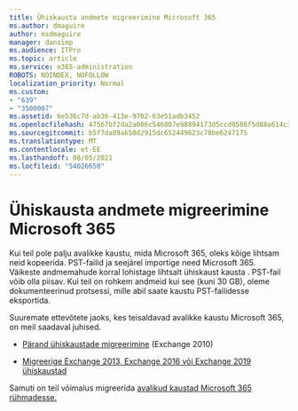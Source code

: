```yaml
---
title: Ühiskausta andmete migreerimine Microsoft 365
ms.author: dmaguire
author: msdmaguire
manager: dansimp
ms.audience: ITPro
ms.topic: article
ms.service: o365-administration
ROBOTS: NOINDEX, NOFOLLOW
localization_priority: Normal
ms.custom:
- "639"
- "3500007"
ms.assetid: 6e536c7d-ab36-413e-9702-63e51adb3452
ms.openlocfilehash: 47567bf2da2a006c546807e98894173d5ccd0586f5d88a614c31569cb3f462f9
ms.sourcegitcommit: b5f7da89a650d2915dc652449623c78be6247175
ms.translationtype: MT
ms.contentlocale: et-EE
ms.lasthandoff: 08/05/2021
ms.locfileid: "54026650"
---
```

# <a name="migrate-public-folder-data-to-microsoft-365"></a>Ühiskausta andmete migreerimine Microsoft 365

Kui teil pole palju avalikke kaustu, mida Microsoft 365, oleks kõige lihtsam neid kopeerida. PST-failid ja seejärel importige need Microsoft 365. Väikeste andmemahude korral lohistage lihtsalt ühiskaust kausta . PST-fail võib olla piisav. Kui teil on rohkem andmeid kui see (kuni [](https://technet.microsoft.com/library/dn874017%28v=exchg.150%29.aspx) 30 GB), oleme dokumenteerinud protsessi, mille abil saate kaustu PST-failidesse eksportida.
  
Suuremate ettevõtete jaoks, kes teisaldavad avalikke kaustu Microsoft 365, on meil saadaval juhised.
  
- [Pärand ühiskaustade migreerimine](https://docs.microsoft.com/exchange/collaboration-exo/public-folders/batch-migration-of-legacy-public-folders) (Exchange 2010)

- [Migreerige Exchange 2013, Exchange 2016 või Exchange 2019 ühiskaustad](https://docs.microsoft.com/Exchange/collaboration/public-folders/migrate-to-exchange-online)

Samuti on teil võimalus migreerida [avalikud kaustad Microsoft 365 rühmadesse.](https://docs.microsoft.com/exchange/collaboration-exo/public-folders/migrate-your-public-folders-to-microsoft-365-groups)
  